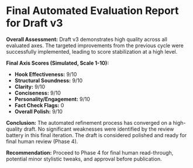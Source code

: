 # Final Automated Evaluation Report for Draft v3

**Overall Assessment:** Draft v3 demonstrates high quality across all evaluated axes. The targeted improvements from the previous cycle were successfully implemented, leading to score stabilization at a high level.

**Final Axis Scores (Simulated, Scale 1-10):**

*   **Hook Effectiveness:** 9/10
*   **Structural Soundness:** 9/10
*   **Clarity:** 9/10
*   **Conciseness:** 9/10
*   **Personality/Engagement:** 9/10
*   **Fact Check Flags:** 0
*   **Overall Polish:** 9/10

**Conclusion:** The automated refinement process has converged on a high-quality draft. No significant weaknesses were identified by the review battery in this final iteration. The draft is considered polished and ready for final human review (Phase 4).

**Recommendation:** Proceed to Phase 4 for final human read-through, potential minor stylistic tweaks, and approval before publication. 